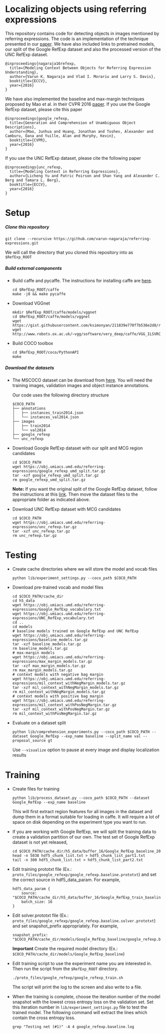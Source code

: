 Localizing objects using referring expressions
==============================================
This repository contains code for detecting objects in images mentioned by referring expressions. The code is an implementation of the technique presented in our [paper](http://www.umiacs.umd.edu/~varun/files/refexp-ECCV16.pdf). We have also included links to pretrained models, our split of the Google RefExp dataset and also the processed version of the UNC RefExp dataset.
```
@inproceedings{nagaraja16refexp,
  title={Modeling Context Between Objects for Referring Expression Understanding},
  author={Varun K. Nagaraja and Vlad I. Morariu and Larry S. Davis},
  booktitle={ECCV},
  year={2016}
}
```

We have also implemented the baseline and max-margin techniques proposed by Mao et al. in their CVPR 2016 [paper](http://www.cv-foundation.org/openaccess/content_cvpr_2016/papers/Mao_Generation_and_Comprehension_CVPR_2016_paper.pdf). If you use the Google RefExp dataset, please cite this paper
```
@inproceedings{google_refexp,
  title={Generation and Comprehension of Unambiguous Object Descriptions},
  author={Mao, Junhua and Huang, Jonathan and Toshev, Alexander and Camburu, Oana and Yuille, Alan and Murphy, Kevin},
  booktitle={CVPR},
  year={2016}
}
```

If you use the UNC RefExp dataset, please cite the following paper
```
@inproceedings{unc_refexp,
  title={Modeling Context in Referring Expressions},
  author={Licheng Yu and Patric Poirson and Shan Yang and Alexander C. Berg and Tamara L. Berg},
  booktitle={ECCV},
  year={2016}
}
```

Setup
=====
##### Clone this repository
```Shell
git clone --recursive https://github.com/varun-nagaraja/referring-expressions.git
```
We will call the directory that you cloned this repository into as `$RefExp_ROOT`

##### Build external components
* Build caffe and pycaffe. The instructions for installing caffe are [here](http://caffe.berkeleyvision.org/installation.html).
	```Shell
	cd $RefExp_ROOT/caffe
	make -j8 && make pycaffe
	```

* Download VGGnet
	```Shell
	mkdir $RefExp_ROOT/caffe/models/vggnet
	cd $RefExp_ROOT/caffe/models/vggnet
	wget https://gist.githubusercontent.com/ksimonyan/211839e770f7b538e2d8/raw/0067c9b32f60362c74f4c445a080beed06b07eb3/VGG_ILSVRC_16_layers_deploy.prototxt
	wget http://www.robots.ox.ac.uk/~vgg/software/very_deep/caffe/VGG_ILSVRC_16_layers.caffemodel
	```

* Build COCO toolbox
	```Shell
	cd $RefExp_ROOT/coco/PythonAPI
	make
	```

##### Download the datasets

* The MSCOCO dataset can be download from [here](http://mscoco.org/dataset/#download). You will need the training images, validation images and object instance annotations.

    Our code uses the following directory structure
	```
	$COCO_PATH
	├── annotations
	│   ├── instances_train2014.json
	│   └── instances_val2014.json
	├── images
	│   ├── train2014
	│   └── val2014
	├── google_refexp
	└── unc_refexp
	```
* Download Google RefExp dataset with our split and MCG region candidates
	```Shell
	cd $COCO_PATH
	wget https://obj.umiacs.umd.edu/referring-expressions/google_refexp_umd_split.tar.gz
	tar -xzf google_refexp_umd_split.tar.gz
	rm google_refexp_umd_split.tar.gz
	```
	**Note:** If you want the original split of the Google RefExp dataset, follow the instructions at this [link](https://github.com/mjhucla/Google_Refexp_toolbox). Then move the dataset files to the appropriate folder as indicated above.

* Download UNC RefExp dataset with MCG candidates
	```Shell
	cd $COCO_PATH
	wget https://obj.umiacs.umd.edu/referring-expressions/unc_refexp.tar.gz 
	tar -xzf unc_refexp.tar.gz
	rm unc_refexp.tar.gz
	```

Testing
=======
* Create cache directories where we will store the model and vocab files
	```Shell
	python lib/experiment_settings.py --coco_path $COCO_PATH
	```

* Download pre-trained vocab and model files
	```Shell
	cd $COCO_PATH/cache_dir
	cd h5_data
	wget https://obj.umiacs.umd.edu/referring-expressions/Google_RefExp_vocabulary.txt
	wget https://obj.umiacs.umd.edu/referring-expressions/UNC_RefExp_vocabulary.txt
	cd ..
	cd models
	# baseline models trained on Google RefExp and UNC RefExp
	wget https://obj.umiacs.umd.edu/referring-expressions/baseline_models.tar.gz
	tar -xzf baseline_models.tar.gz
	rm baseline_models.tar.gz
	# max-margin models
	wget https://obj.umiacs.umd.edu/referring-expressions/max_margin_models.tar.gz
	tar -xzf max_margin_models.tar.gz
	rm max_margin_models.tar.gz
	# context models with negative bag margin
	wget https://obj.umiacs.umd.edu/referring-expressions/mil_context_withNegMargin_models.tar.gz
	tar -xzf mil_context_withNegMargin_models.tar.gz
	rm mil_context_withNegMargin_models.tar.gz
	# context models with positive bag margin
	wget https://obj.umiacs.umd.edu/referring-expressions/mil_context_withPosNegMargin.tar.gz
	tar -xzf mil_context_withPosNegMargin.tar.gz
	rm mil_context_withPosNegMargin.tar.gz
	```

* Evaluate on a dataset split
	```Shell
	python lib/comprehension_experiments.py --coco_path $COCO_PATH --dataset Google_RefExp --exp_name baseline --split_name val --proposal_source gt
	```
	Use `--visualize` option to pause at every image and display localization results

Training
========
* Create files for training
	```
	python lib/process_dataset.py --coco_path $COCO_PATH --dataset Google_RefExp --exp_name baseline
	```
	This will first extract region features for all images in the dataset and dump them in a format suitable for loading in caffe. It will require a lot of space on disk depending on the experiment type you want to run.

* If you are working with Google RefExp, we will split the training data to create a validation partition of our own. The test set of Google RefExp dataset is not yet released, 
	```
	cd $COCO_PATH/cache_dir/h5_data/buffer_16/Google_RefExp_baseline_20
	head -n 5038 hdf5_chunk_list.txt > hdf5_chunk_list_part1.txt
	tail -n 300 hdf5_chunk_list.txt > hdf5_chunk_list_part2.txt
	```

* Edit training prototxt file (Ex.: `proto_files/google_refexp/google_refexp.baseline.prototxt`) and set the correct source in hdf5_data_param. For example, 
	```
	hdf5_data_param {
	    source: "$COCO_PATH/cache_dir/h5_data/buffer_16/Google_RefExp_train_baseline_20/hdf5_chunk_list_part1.txt"
	    batch_size: 16
	}
	```

* Edit solver.prototxt file (Ex.: `proto_files/google_refexp/google_refexp.baseline.solver.prototxt`) and set snapshot_prefix appropriately. For example,
	```
	snapshot_prefix: "$COCO_PATH/cache_dir/models/Google_RefExp_baseline/google_refexp.baseline"
	```
	**Important** Create the required model directory (Ex.: `$COCO_PATH/cache_dir/models/Google_RefExp_baseline`)

* Edit training script to use the experiment name you are interested in. Then run the script from the `$RefExp_ROOT` directory.
	```
	./proto_files/google_refexp/google_refexp_train.sh
	```
	The script will print the log to the screen and also write to a file.

* When the training is complete, choose the iteration number of the model snapshot with the lowest cross entropy loss on the validation set. Set this iteration number in `lib/experiment_settings.py` file to test the trained model. The following command will extract the lines which contain the cross entropy loss.
	```
	grep "Testing net (#1)" -A 4 google_refexp.baseline.log
	```

